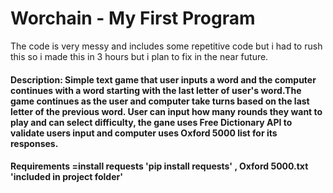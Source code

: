 # Worchain - My First Program
The code is very messy and includes some repetitive code but i had to rush this so i made this in 3 hours but i plan to fix in the near future.

#### Description: Simple text game that user inputs a word and the computer continues with a word starting with the last letter of user's word.The game continues as the user and computer take turns based on the last letter of the previous word. User can input how many rounds they want to play and can select difficulty, the gane uses Free Dictionary API to validate users input and computer uses Oxford 5000 list for its responses. 
#### Requirements =install requests 'pip install requests' , Oxford 5000.txt 'included in project folder'

